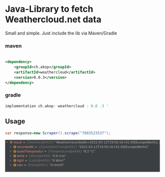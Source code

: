 # Java-Library to fetch Weathercloud.net data

Small and simple. Just include the lib via Maven/Gradle

### maven

```xml

<dependency>
    <groupId>ch.akop</groupId>
    <artifactId>weathercloud</artifactId>
    <version>0.0.3</version>
</dependency> 
```

### gradle

```groovy
implementation ch.akop: weathercloud : 0.0 .3 '
```

## Usage

```java
var response=new Scraper().scrape("7003523537");
```

![Example response](doc/resultImage.png)
